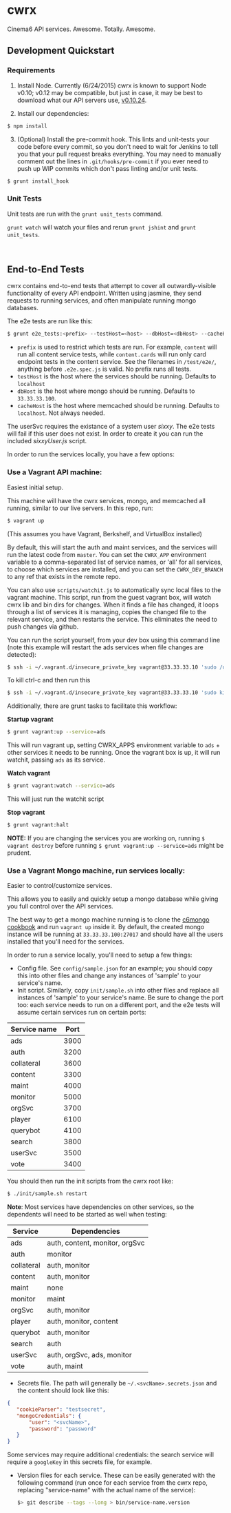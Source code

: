 cwrx
===

Cinema6 API services. Awesome. Totally. Awesome.

Development Quickstart
----------------------

### Requirements ###

 1. Install Node. Currently (6/24/2015) cwrx is known to support Node v0.10; v0.12 may be compatible, but just in case, it may be best to download what our API servers use, [v0.10.24](https://nodejs.org/dist/v0.10.24/).
 
 2. Install our dependencies:
 
   ```bash
   $ npm install
   ```
   
 3. (Optional) Install the pre-commit hook. This lints and unit-tests your code before every commit, so you don't need to wait for Jenkins to tell you that your pull request breaks everything. You may need to manually comment out the lines in `.git/hooks/pre-commit` if you ever need to push up WIP commits which don't pass linting and/or unit tests.
  
   ```bash
   $ grunt install_hook
   ```
   
### Unit Tests ###
   
Unit tests are run with the `grunt unit_tests` command.

`grunt watch` will watch your files and rerun `grunt jshint` and `grunt unit_tests`.

<br>

End-to-End Tests
----------------

cwrx contains end-to-end tests that attempt to cover all outwardly-visible functionality of every API endpoint. Written using jasmine, they send requests to running services, and often manipulate running mongo databases.

The e2e tests are run like this:

```bash
$ grunt e2e_tests:<prefix> --testHost=<host> --dbHost=<dbHost> --cacheHost=<cacheHost>
```

- `prefix` is used to restrict which tests are run. For example, `content` will run all content service tests, while `content.cards` will run only card endpoint tests in the content service. See the filenames in `/test/e2e/`, anything before `.e2e.spec.js` is valid. No prefix runs all tests.
- `testHost` is the host where the services should be running. Defaults to `localhost`
- `dbHost` is the host where mongo should be running. Defaults to `33.33.33.100`.
- `cacheHost` is the host where memcached should be running. Defaults to `localhost`. Not always needed.

The userSvc requires the existance of a system user *sixxy*. The e2e tests will fail if this user does not exist. In order to create it you can run the included *sixxyUser.js* script.

In order to run the services locally, you have a few options:

### Use a Vagrant API machine: ###
Easiest initial setup.

This machine will have the cwrx services, mongo, and memcached all running, similar to our live servers. In this repo, run:

```bash
$ vagrant up
```

(This assumes you have Vagrant, Berkshelf, and VirtualBox installed)

By default, this will start the auth and maint services, and the services will run the latest code from `master`. You can set the `CWRX_APP` environment variable to a comma-separated list of service names, or 'all' for all services, to choose which services are installed, and you can set the `CWRX_DEV_BRANCH` to any ref that exists in the remote repo.

You can also use `scripts/watchit.js` to automatically sync local files to the vagrant machine. This script, run from the guest vagrant box, will watch cwrx lib and bin dirs for changes.  When it finds a file has changed, it loops through a list of services it is managing, copies the changed file to the relevant service, and then restarts the service.  This eliminates the need to push changes via github.

You can run the script yourself, from your dev box using this command line (note this example will restart the ads services when file changes are detected):
```bash
$ ssh -i ~/.vagrant.d/insecure_private_key vagrant@33.33.33.10 'sudo /usr/local/bin/node /vagrant/    scripts/watchit.js ads'
```
To kill ctrl-c and then run this
```bash
$ ssh -i ~/.vagrant.d/insecure_private_key vagrant@33.33.33.10 'sudo killall watchit'
```

Additionally, there are grunt tasks to facilitate this workflow:

**Startup vagrant**

```bash
$ grunt vagrant:up --service=ads
```
This will run vagrant up, setting CWRX_APPS environment variable to `ads` + other services it needs to be running.  Once the vagrant box is up, it will run watchit, passing `ads` as its service.

**Watch vagrant**

```bash
$ grunt vagrant:watch --service=ads
```
This will just run the watchit script

**Stop vagrant**

```bash
$ grunt vagrant:halt
```

**NOTE:** If you are changing the services you are working on, running ```$ vagrant destroy``` before running ```$ grunt vagrant:up --service=ads``` might be prudent.

 
### Use a Vagrant Mongo machine, run services locally: ###
Easier to control/customize services.

This allows you to easily and quickly setup a mongo database while giving you full control over the API services.

The best way to get a mongo machine running is to clone the [c6mongo cookbook](https://bitbucket.org/cinema6/c6mongo) and run `vagrant up` inside it. By default, the created mongo instance will be running at `33.33.33.100:27017` and should have all the users installed that you'll need for the services.

In order to run a service locally, you'll need to setup a few things:
- Config file. See `config/sample.json` for an example; you should copy this into other files and change any instances of 'sample' to your service's name.
- Init script. Similarly, copy `init/sample.sh` into other files and replace all instances of 'sample' to your service's name. Be sure to change the port too: each service needs to run on a different port, and the e2e tests will assume certain services run on certain ports:

 | Service name | Port |
 | ------------ | ---- |
 | ads          | 3900 |
 | auth         | 3200 |
 | collateral   | 3600 |
 | content      | 3300 |
 | maint        | 4000 |
 | monitor      | 5000 |
 | orgSvc       | 3700 |
 | player       | 6100 |
 | querybot     | 4100 |
 | search       | 3800 |
 | userSvc      | 3500 |
 | vote         | 3400 |

 You should then run the init scripts from the cwrx root like:
 ```bash
 $ ./init/sample.sh restart
 ```

  **Note**: Most services have dependencies on other services, so the
  dependents will need to be started as well when testing:

  | Service    | Dependencies                   |
  | ---------- | ------------------------------ |
  | ads        | auth, content, monitor, orgSvc |
  | auth       | monitor                        |
  | collateral | auth, monitor                  |
  | content    | auth, monitor                  |
  | maint      | none                           |
  | monitor    | maint                          |
  | orgSvc     | auth, monitor                  |
  | player     | auth, monitor, content         |
  | querybot   | auth, monitor                  |
  | search     | auth                           |
  | userSvc    | auth, orgSvc, ads, monitor     |
  | vote       | auth, maint                    |

- Secrets file. The path will generally be `~/.<svcName>.secrets.json` and the content should look like this:
 ```json
 {
    "cookieParser": "testsecret",
    "mongoCredentials": {
        "user": "<svcName>",
        "password": "password"
    }
 }
 ```
 Some services may require additional credentials: the search service will require a `googleKey` in this secrets file, for example.

- Version files for each service. These can be easily generated with the
  following command (run once for each service from the cwrx repo,
  replacing "service-name" with the actual name of the service):
  ```bash
  $> git describe --tags --long > bin/service-name.version
  ```
